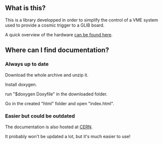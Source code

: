 ## What is this?

This is a library developped in order to simplify the control of a VME system used to provide a cosmic trigger to a GLIB board.

A quick overview of the hardware [can be found here](https://dl.dropboxusercontent.com/u/33459975/cosmicTrigger/DocHardware.pdf).

## Where can I find documentation?

### Always up to date

Download the whole archive and unzip it.

Install doxygen.

run "$doxygen Doxyfile" in the downloaded folder.

Go in the created "html" folder and open "index.html".

### Easier but could be outdated

The documentation is also hosted at [CERN](http://delcourt.web.cern.ch/delcourt/CosmicTrigger/doc/).

It probably won't be updated a lot, but it's much easier to use!